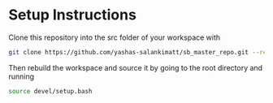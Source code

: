 # Setup Instructions

Clone this repository into the src folder of your workspace with

```sh
git clone https://github.com/yashas-salankimatt/sb_master_repo.git --recurse-submodules
```

Then rebuild the workspace and source it by going to the root directory and running

```sh
source devel/setup.bash
```
